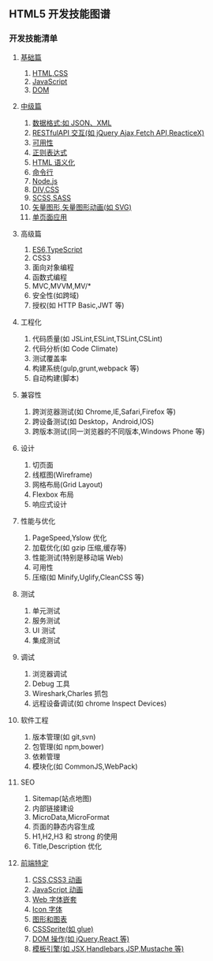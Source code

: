 ## HTML5 开发技能图谱

### 开发技能清单

1. [基础篇](./1-00基础篇.md)
   1. [HTML,CSS](./1-01HTML,CSS.md)
   2. [JavaScript](./1-02JavaScript.md)
   3. [DOM](./1-03DOM.md)
2. [中级篇](./2-00中级篇.md)

   1. [数据格式:如 JSON、XML](<./2-01数据格式(如JSON、XML).md>)
   2. [RESTfulAPI 交互(如 jQuery Ajax,Fetch API,ReacticeX)](<./2-02RESTfulAPI交互(如jQueryAjax,FetchAPI,ReacticeX).md>)
   3. [可用性](./2-03可用性.md)
   4. [正则表达式](./2-04正则表达式.md)
   5. [HTML 语义化](./2-05HTML语义化.md)
   6. [命令行](./2-06HTML语义化.md)
   7. [Node.js](./2-07Node.js.md)
   8. [DIV,CSS](./2-08DIV,CSS.md)
   9. [SCSS,SASS](./2-09SCSS,SASS.md)
   10. [矢量图形,矢量图形动画(如 SVG)](<./2-10矢量图形,矢量图形动画(如SVG).md>)
   11. [单页面应用](./2-11单页面应用.md)

3. 高级篇

   1. [ES6,TypeScript]()
   2. CSS3
   3. 面向对象编程
   4. 函数式编程
   5. MVC,MVVM,MV/\*
   6. 安全性(如跨域)
   7. 授权(如 HTTP Basic,JWT 等)

4. 工程化

   1. 代码质量(如 JSLint,ESLint,TSLint,CSLint)
   2. 代码分析(如 Code Climate)
   3. 测试覆盖率
   4. 构建系统(gulp,grunt,webpack 等)
   5. 自动构建(脚本)

5. 兼容性

   1. 跨浏览器测试(如 Chrome,IE,Safari,Firefox 等)
   2. 跨设备测试(如 Desktop，Android,IOS)
   3. 跨版本测试(同一浏览器的不同版本,Windows Phone 等)

6. 设计

   1. 切页面
   2. 线框图(Wireframe)
   3. 网格布局(Grid Layout)
   4. Flexbox 布局
   5. 响应式设计

7. 性能与优化

   1. PageSpeed,Yslow 优化
   2. 加载优化(如 gzip 压缩,缓存等)
   3. 性能测试(特别是移动端 Web)
   4. 可用性
   5. 压缩(如 Minify,Uglify,CleanCSS 等)

8. 测试

   1. 单元测试
   2. 服务测试
   3. UI 测试
   4. 集成测试

9. 调试

   1. 浏览器调试
   2. Debug 工具
   3. Wireshark,Charles 抓包
   4. 远程设备调试(如 chrome Inspect Devices)

10. 软件工程

    1. 版本管理(如 git,svn)
    2. 包管理(如 npm,bower)
    3. 依赖管理
    4. 模块化(如 CommonJS,WebPack)

11. SEO

    1. Sitemap(站点地图)
    2. 内部链接建设
    3. MicroData,MicroFormat
    4. 页面的静态内容生成
    5. H1,H2,H3 和 strong 的使用
    6. Title,Description 优化

12. [前端特定](./12-00前端特定.md)
    1. [CSS,CSS3 动画](./12-01CSS,CSS3动画.md)
    2. [JavaScript 动画](./12-02JavaScript动画.md)
    3. [Web 字体嵌套](./12-03Web字体嵌套.md)
    4. [Icon 字体](./12-04Icon字体.md)
    5. [图形和图表](./12-05图形和图表.md)
    6. [CSSSprite(如 glue)](<./12-06CSSSprite(如glue).md>)
    7. [DOM 操作(如 jQuery,React 等)](<./DOM操作(如jQuery,React等).md>)
    8. [模板引擎(如 JSX,Handlebars,JSP,Mustache 等)](<./模板引擎(如JSX,Handlebars,JSP,Mustache等).md>)

